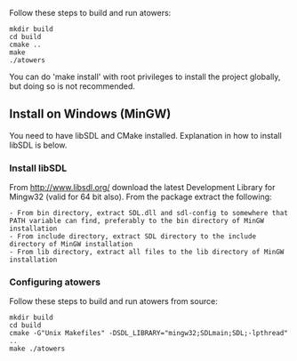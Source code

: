 Follow these steps to build and run atowers:

	mkdir build
	cd build
	cmake ..
	make
	./atowers

You can do 'make install' with root privileges to install the project
globally, but doing so is not recommended.

## Install on Windows (MinGW)
You need to have libSDL and CMake installed. Explanation in how to install libSDL is below.

### Install libSDL
From http://www.libsdl.org/ download the latest Development Library for Mingw32 (valid for 64 bit also).
From the package extract the following:

	- From bin directory, extract SDL.dll and sdl-config to somewhere that PATH variable can find, preferably to the bin directory of MinGW installation
	- From include directory, extract SDL directory to the include directory of MinGW installation
	- From lib directory, extract all files to the lib directory of MinGW installation

### Configuring atowers
Follow these steps to build and run atowers from source:

	mkdir build
	cd build
	cmake -G"Unix Makefiles" -DSDL_LIBRARY="mingw32;SDLmain;SDL;-lpthread" ..
	make ./atowers
